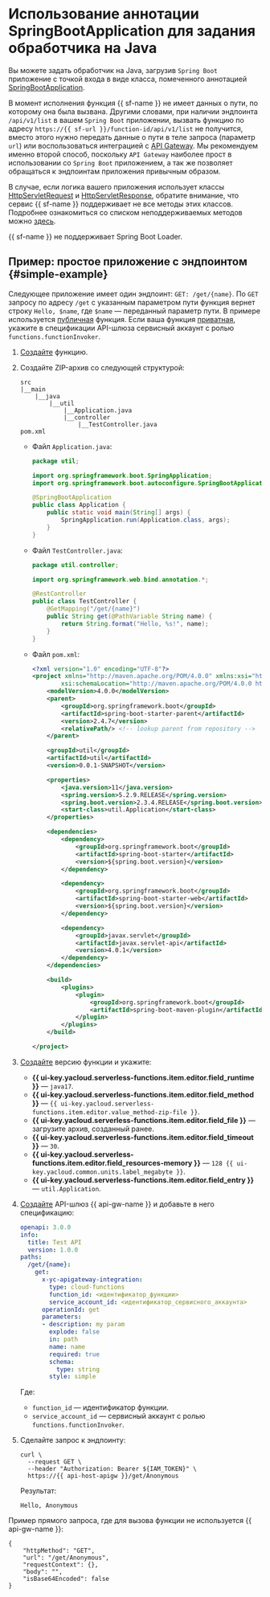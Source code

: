 # Использование аннотации SpringBootApplication для задания обработчика на Java

Вы можете задать обработчик на Java, загрузив `Spring Boot` приложение с точкой входа в виде класса, помеченного аннотацией [SpringBootApplication](https://docs.spring.io/spring-boot/docs/current/api/org/springframework/boot/autoconfigure/SpringBootApplication.html).

В момент исполнения функция {{ sf-name }} не имеет данных о пути, по которому она была вызвана. Другими словами, при наличии эндпоинта `/api/v1/list` в вашем `Spring Boot` приложении, вызвать функцию по адресу `https://{{ sf-url }}/function-id/api/v1/list` не получится, вместо этого нужно передать данные о пути в теле запроса (параметр `url`) или воспользоваться интеграцией с [API Gateway](../../../../api-gateway/quickstart/index.md). Мы рекомендуем именно второй способ, поскольку `API Gateway` наиболее прост в использовании со `Spring Boot` приложением, а так же позволяет обращаться к эндпоинтам приложения привычным образом.

В случае, если логика вашего приложения использует классы [HttpServletRequest](https://docs.oracle.com/javaee/7/api/javax/servlet/http/HttpServletRequest.html) и [HttpServletResponse](https://docs.oracle.com/javaee/7/api/javax/servlet/http/HttpServletResponse.html), обратите внимание, что сервис {{ sf-name }} поддерживает не все методы этих классов. Подробнее ознакомиться со списком неподдерживаемых методов можно [здесь](servlet-api.md#unsupported).

{{ sf-name }} не поддерживает Spring Boot Loader.



## Пример: простое приложение с эндпоинтом {#simple-example}

Следующее приложение имеет один эндпоинт: `GET: /get/{name}`. По `GET` запросу по адресу `/get` с указанным параметром пути функция вернет строку `Hello, $name`, где `$name` — переданный параметр пути. В примере используется [публичная](../../../operations/function/function-public.md) функция. Если ваша функция [приватная](../../../operations/function/function-private.md), укажите в спецификации API-шлюза сервисный аккаунт с ролью `functions.functionInvoker`.

1. [Создайте](../../../operations/function/function-create.md) функцию.

1. Создайте ZIP-архив со следующей структурой:

    ```text
    src
    |__main
        |__java
            |__util
                |__Application.java
                |__controller
                    |__TestController.java
    pom.xml
    ```

    * Файл `Application.java`:

      ```java
      package util;

      import org.springframework.boot.SpringApplication;
      import org.springframework.boot.autoconfigure.SpringBootApplication;

      @SpringBootApplication
      public class Application {
          public static void main(String[] args) {
              SpringApplication.run(Application.class, args);
          }
      }
      ```

    * Файл `TestController.java`:

      ```java
      package util.controller;

      import org.springframework.web.bind.annotation.*;

      @RestController
      public class TestController {
          @GetMapping("/get/{name}")
          public String get(@PathVariable String name) {
              return String.format("Hello, %s!", name);
          }
      }
      ```

    * Файл `pom.xml`:

      ```xml
      <?xml version="1.0" encoding="UTF-8"?>
      <project xmlns="http://maven.apache.org/POM/4.0.0" xmlns:xsi="http://www.w3.org/2001/XMLSchema-instance"
              xsi:schemaLocation="http://maven.apache.org/POM/4.0.0 https://maven.apache.org/xsd/maven-4.0.0.xsd">
          <modelVersion>4.0.0</modelVersion>
          <parent>
              <groupId>org.springframework.boot</groupId>
              <artifactId>spring-boot-starter-parent</artifactId>
              <version>2.4.7</version>
              <relativePath/> <!-- lookup parent from repository -->
          </parent>

          <groupId>util</groupId>
          <artifactId>util</artifactId>
          <version>0.0.1-SNAPSHOT</version>

          <properties>
              <java.version>11</java.version>
              <spring.version>5.2.9.RELEASE</spring.version>
              <spring.boot.version>2.3.4.RELEASE</spring.boot.version>
              <start-class>util.Application</start-class>
          </properties>

          <dependencies>
              <dependency>
                  <groupId>org.springframework.boot</groupId>
                  <artifactId>spring-boot-starter</artifactId>
                  <version>${spring.boot.version}</version>
              </dependency>

              <dependency>
                  <groupId>org.springframework.boot</groupId>
                  <artifactId>spring-boot-starter-web</artifactId>
                  <version>${spring.boot.version}</version>
              </dependency>

              <dependency>
                  <groupId>javax.servlet</groupId>
                  <artifactId>javax.servlet-api</artifactId>
                  <version>4.0.1</version>
              </dependency>
          </dependencies>

          <build>
              <plugins>
                  <plugin>
                      <groupId>org.springframework.boot</groupId>
                      <artifactId>spring-boot-maven-plugin</artifactId>
                  </plugin>
              </plugins>
          </build>

      </project>
      ```

1. [Создайте](../../../operations/function/version-manage.md) версию функции и укажите:

    * **{{ ui-key.yacloud.serverless-functions.item.editor.field_runtime }}** — `java17`.
    * **{{ ui-key.yacloud.serverless-functions.item.editor.field_method }}** — `{{ ui-key.yacloud.serverless-functions.item.editor.value_method-zip-file }}`.
    * **{{ ui-key.yacloud.serverless-functions.item.editor.field_file }}** — загрузите архив, созданный ранее.
    * **{{ ui-key.yacloud.serverless-functions.item.editor.field_timeout }}** — `30`.
    * **{{ ui-key.yacloud.serverless-functions.item.editor.field_resources-memory }}** — `128 {{ ui-key.yacloud.common.units.label_megabyte }}`.
    * **{{ ui-key.yacloud.serverless-functions.item.editor.field_entry }}** — `util.Application`.

1. [Создайте](../../../../api-gateway/operations/api-gw-create.md) API-шлюз {{ api-gw-name }} и добавьте в него спецификацию:

    ```yaml
    openapi: 3.0.0
    info:
      title: Test API
      version: 1.0.0
    paths:
      /get/{name}:
        get:
          x-yc-apigateway-integration:
            type: cloud-functions
            function_id: <идентификатор_функции>
            service_account_id: <идентификатор_сервисного_аккаунта>
          operationId: get
          parameters:
          - description: my param
            explode: false
            in: path
            name: name
            required: true
            schema:
              type: string
            style: simple
    ```

    Где:

    * `function_id` — идентификатор функции.
    * `service_account_id` — сервисный аккаунт с ролью `functions.functionInvoker`.

1. Сделайте запрос к эндпоинту:

    ```
    curl \
      --request GET \
      --header "Authorization: Bearer ${IAM_TOKEN}" \
      https://{{ api-host-apigw }}/get/Anonymous
    ```

    Результат:

    ```
    Hello, Anonymous
    ```

Пример прямого запроса, где для вызова функции не используется {{ api-gw-name }}:

```
{
    "httpMethod": "GET",
    "url": "/get/Anonymous",
    "requestContext": {},
    "body": "",
    "isBase64Encoded": false
}
```

